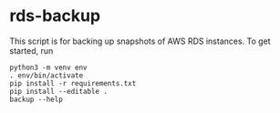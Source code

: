 rds-backup
==========

This script is for backing up snapshots of AWS RDS instances. To get
started, run

    python3 -m venv env
    . env/bin/activate
    pip install -r requirements.txt
    pip install --editable .
    backup --help
